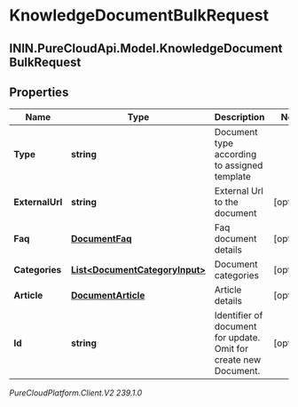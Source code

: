 # KnowledgeDocumentBulkRequest

## ININ.PureCloudApi.Model.KnowledgeDocumentBulkRequest

## Properties

|Name | Type | Description | Notes|
|------------ | ------------- | ------------- | -------------|
| **Type** | **string** | Document type according to assigned template | |
| **ExternalUrl** | **string** | External Url to the document | [optional] |
| **Faq** | [**DocumentFaq**](DocumentFaq) | Faq document details | [optional] |
| **Categories** | [**List&lt;DocumentCategoryInput&gt;**](DocumentCategoryInput) | Document categories | [optional] |
| **Article** | [**DocumentArticle**](DocumentArticle) | Article details | [optional] |
| **Id** | **string** | Identifier of document for update. Omit for create new Document. | [optional] |



_PureCloudPlatform.Client.V2 239.1.0_
